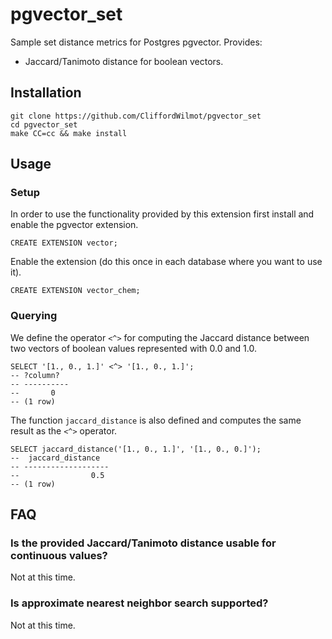 # pgvector_set

Sample set distance metrics for Postgres pgvector. Provides:

+ Jaccard/Tanimoto distance for boolean vectors.

## Installation

```shell
git clone https://github.com/CliffordWilmot/pgvector_set
cd pgvector_set
make CC=cc && make install
```

## Usage

### Setup

In order to use the functionality provided by this extension first install and enable the pgvector extension.

```tsql
CREATE EXTENSION vector;
```

Enable the extension (do this once in each database where you want to use it).

```tsql
CREATE EXTENSION vector_chem;
```

### Querying

We define the operator `<^>` for computing the Jaccard distance between two vectors of boolean values represented with 0.0 and 1.0.

```tsql
SELECT '[1., 0., 1.]' <^> '[1., 0., 1.]';
-- ?column?
-- ----------
--       0
-- (1 row)
```

The function `jaccard_distance` is also defined and computes the same result as the `<^>` operator.

```tsql
SELECT jaccard_distance('[1., 0., 1.]', '[1., 0., 0.]');
--  jaccard_distance
-- -------------------
--                0.5
-- (1 row)
```

## FAQ

### Is the provided Jaccard/Tanimoto distance usable for continuous values?

Not at this time.

### Is approximate nearest neighbor search supported?

Not at this time.


